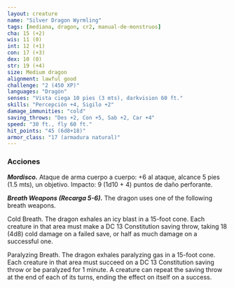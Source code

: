 ```yaml
---
layout: creature
name: "Silver Dragon Wyrmling"
tags: [mediana, dragon, cr2, manual-de-monstruos]
cha: 15 (+2)
wis: 11 (0)
int: 12 (+1)
con: 17 (+3)
dex: 10 (0)
str: 19 (+4)
size: Medium dragon
alignment: lawful good
challenge: "2 (450 XP)"
languages: "Dragón"
senses: "Vista ciega 10 pies (3 mts), darkvision 60 ft."
skills: "Percepción +4, Sigilo +2"
damage_immunities: "cold"
saving_throws: "Des +2, Con +5, Sab +2, Car +4"
speed: "30 ft., fly 60 ft."
hit_points: "45 (6d8+18)"
armor_class: "17 (armadura natural)"
---
```


### Acciones

***Mordisco.*** Ataque de arma cuerpo a cuerpo: +6 al ataque, alcance 5 pies (1.5 mts), un objetivo. Impacto: 9 (1d10 + 4) puntos de daño perforante.

***Breath Weapons (Recarga 5-6).*** The dragon uses one of the following breath weapons.

Cold Breath. The dragon exhales an icy blast in a 15-foot cone. Each creature in that area must make a DC 13 Constitution saving throw, taking 18 (4d8) cold damage on a failed save, or half as much damage on a successful one.

Paralyzing Breath. The dragon exhales paralyzing gas in a 15-foot cone. Each creature in that area must succeed on a DC 13 Constitution saving throw or be paralyzed for 1 minute. A creature can repeat the saving throw at the end of each of its turns, ending the effect on itself on a success.